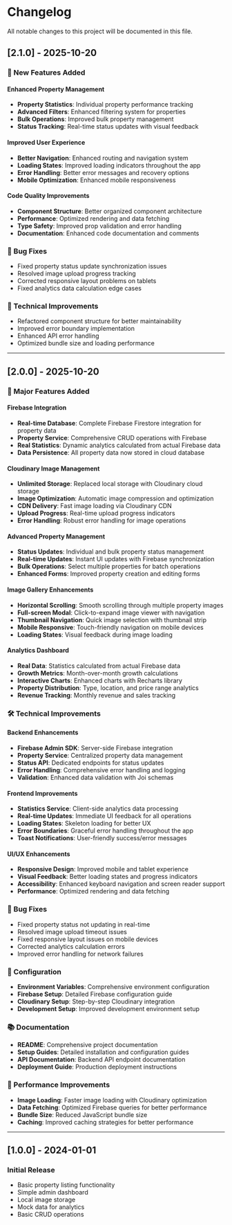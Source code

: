 # Changelog

All notable changes to this project will be documented in this file.

## [2.1.0] - 2025-10-20

### 🚀 New Features Added

#### Enhanced Property Management
- **Property Statistics**: Individual property performance tracking
- **Advanced Filters**: Enhanced filtering system for properties
- **Bulk Operations**: Improved bulk property management
- **Status Tracking**: Real-time status updates with visual feedback

#### Improved User Experience
- **Better Navigation**: Enhanced routing and navigation system
- **Loading States**: Improved loading indicators throughout the app
- **Error Handling**: Better error messages and recovery options
- **Mobile Optimization**: Enhanced mobile responsiveness

#### Code Quality Improvements
- **Component Structure**: Better organized component architecture
- **Performance**: Optimized rendering and data fetching
- **Type Safety**: Improved prop validation and error handling
- **Documentation**: Enhanced code documentation and comments

### 🐛 Bug Fixes
- Fixed property status update synchronization issues
- Resolved image upload progress tracking
- Corrected responsive layout problems on tablets
- Fixed analytics data calculation edge cases

### 🔧 Technical Improvements
- Refactored component structure for better maintainability
- Improved error boundary implementation
- Enhanced API error handling
- Optimized bundle size and loading performance

---

## [2.0.0] - 2025-10-20

### 🚀 Major Features Added

#### Firebase Integration
- **Real-time Database**: Complete Firebase Firestore integration for property data
- **Property Service**: Comprehensive CRUD operations with Firebase
- **Real Statistics**: Dynamic analytics calculated from actual Firebase data
- **Data Persistence**: All property data now stored in cloud database

#### Cloudinary Image Management
- **Unlimited Storage**: Replaced local storage with Cloudinary cloud storage
- **Image Optimization**: Automatic image compression and optimization
- **CDN Delivery**: Fast image loading via Cloudinary CDN
- **Upload Progress**: Real-time upload progress indicators
- **Error Handling**: Robust error handling for image operations

#### Advanced Property Management
- **Status Updates**: Individual and bulk property status management
- **Real-time Updates**: Instant UI updates with Firebase synchronization
- **Bulk Operations**: Select multiple properties for batch operations
- **Enhanced Forms**: Improved property creation and editing forms

#### Image Gallery Enhancements
- **Horizontal Scrolling**: Smooth scrolling through multiple property images
- **Full-screen Modal**: Click-to-expand image viewer with navigation
- **Thumbnail Navigation**: Quick image selection with thumbnail strip
- **Mobile Responsive**: Touch-friendly navigation on mobile devices
- **Loading States**: Visual feedback during image loading

#### Analytics Dashboard
- **Real Data**: Statistics calculated from actual Firebase data
- **Growth Metrics**: Month-over-month growth calculations
- **Interactive Charts**: Enhanced charts with Recharts library
- **Property Distribution**: Type, location, and price range analytics
- **Revenue Tracking**: Monthly revenue and sales tracking

### 🛠️ Technical Improvements

#### Backend Enhancements
- **Firebase Admin SDK**: Server-side Firebase integration
- **Property Service**: Centralized property data management
- **Status API**: Dedicated endpoints for status updates
- **Error Handling**: Comprehensive error handling and logging
- **Validation**: Enhanced data validation with Joi schemas

#### Frontend Improvements
- **Statistics Service**: Client-side analytics data processing
- **Real-time Updates**: Immediate UI feedback for all operations
- **Loading States**: Skeleton loading for better UX
- **Error Boundaries**: Graceful error handling throughout the app
- **Toast Notifications**: User-friendly success/error messages

#### UI/UX Enhancements
- **Responsive Design**: Improved mobile and tablet experience
- **Visual Feedback**: Better loading states and progress indicators
- **Accessibility**: Enhanced keyboard navigation and screen reader support
- **Performance**: Optimized rendering and data fetching

### 🐛 Bug Fixes
- Fixed property status not updating in real-time
- Resolved image upload timeout issues
- Fixed responsive layout issues on mobile devices
- Corrected analytics calculation errors
- Improved error handling for network failures

### 🔧 Configuration
- **Environment Variables**: Comprehensive environment configuration
- **Firebase Setup**: Detailed Firebase configuration guide
- **Cloudinary Setup**: Step-by-step Cloudinary integration
- **Development Setup**: Improved development environment setup

### 📚 Documentation
- **README**: Comprehensive project documentation
- **Setup Guides**: Detailed installation and configuration guides
- **API Documentation**: Backend API endpoint documentation
- **Deployment Guide**: Production deployment instructions

### 🚀 Performance Improvements
- **Image Loading**: Faster image loading with Cloudinary optimization
- **Data Fetching**: Optimized Firebase queries for better performance
- **Bundle Size**: Reduced JavaScript bundle size
- **Caching**: Improved caching strategies for better performance

---

## [1.0.0] - 2024-01-01

### Initial Release
- Basic property listing functionality
- Simple admin dashboard
- Local image storage
- Mock data for analytics
- Basic CRUD operations